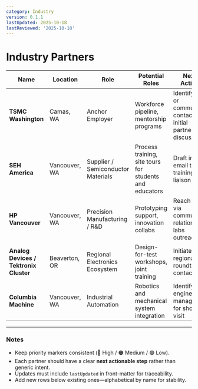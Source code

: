 ```yaml
---
category: Industry
version: 0.1.1
lastUpdated: 2025-10-18
lastReviewed: '2025-10-18'
---
```


# Industry Partners

| Name | Location | Role | Potential Roles | Next Action | Priority |
|------|-----------|------|-----------------|--------------|-----------|
| **TSMC Washington** | Camas, WA | Anchor Employer | Workforce pipeline, mentorship programs | Identify HR or community contact for initial partnership discussion | 🔴 High |
| **SEH America** | Vancouver, WA | Supplier / Semiconductor Materials | Process training, site tours for students and educators | Draft intro email to training liaison | 🟠 Medium |
| **HP Vancouver** | Vancouver, WA | Precision Manufacturing / R&D | Prototyping support, innovation collabs | Reach out via community relations or labs outreach | 🟠 Medium |
| **Analog Devices / Tektronix Cluster** | Beaverton, OR | Regional Electronics Ecosystem | Design-for-test workshops, joint training | Initiate regional roundtable contact | 🟢 Low |
| **Columbia Machine** | Vancouver, WA | Industrial Automation | Robotics and mechanical system integration | Identify engineering manager for shop visit | 🟢 Low |

---

### Notes
- Keep priority markers consistent (🔴 High / 🟠 Medium / 🟢 Low).  
- Each partner should have a clear **next actionable step** rather than generic intent.  
- Updates must include `lastUpdated` in front-matter for traceability.  
- Add new rows below existing ones—alphabetical by name for stability.